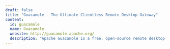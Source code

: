 ```yaml
---
draft: false
title: "Guacamole - The Ultimate Clientless Remote Desktop Gateway"
content:
  id: guacamole
  name: Guacamole
  website: http://guacamole.apache.org/
  description: "Apache Guacamole is a free, open-source remote desktop gateway that allows access to your computers from anywhere through a web browser. It supports standard protocols like VNC, RDP, and SSH, without requiring any plugins or client software."
---
```

